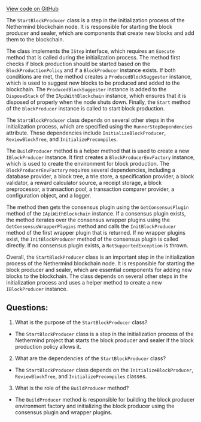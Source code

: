 [View code on GitHub](https://github.com/NethermindEth/nethermind/src/Nethermind/Nethermind.Init/Steps/StartBlockProducer.cs)

The `StartBlockProducer` class is a step in the initialization process of the Nethermind blockchain node. It is responsible for starting the block producer and sealer, which are components that create new blocks and add them to the blockchain. 

The class implements the `IStep` interface, which requires an `Execute` method that is called during the initialization process. The method first checks if block production should be started based on the `BlockProductionPolicy` and if a `BlockProducer` instance exists. If both conditions are met, the method creates a `ProducedBlockSuggester` instance, which is used to suggest new blocks to be produced and added to the blockchain. The `ProducedBlockSuggester` instance is added to the `DisposeStack` of the `IApiWithBlockchain` instance, which ensures that it is disposed of properly when the node shuts down. Finally, the `Start` method of the `BlockProducer` instance is called to start block production.

The `StartBlockProducer` class depends on several other steps in the initialization process, which are specified using the `RunnerStepDependencies` attribute. These dependencies include `InitializeBlockProducer`, `ReviewBlockTree`, and `InitializePrecompiles`. 

The `BuildProducer` method is a helper method that is used to create a new `IBlockProducer` instance. It first creates a `BlockProducerEnvFactory` instance, which is used to create the environment for block production. The `BlockProducerEnvFactory` requires several dependencies, including a database provider, a block tree, a trie store, a specification provider, a block validator, a reward calculator source, a receipt storage, a block preprocessor, a transaction pool, a transaction comparer provider, a configuration object, and a logger. 

The method then gets the consensus plugin using the `GetConsensusPlugin` method of the `IApiWithBlockchain` instance. If a consensus plugin exists, the method iterates over the consensus wrapper plugins using the `GetConsensusWrapperPlugins` method and calls the `InitBlockProducer` method of the first wrapper plugin that is returned. If no wrapper plugins exist, the `InitBlockProducer` method of the consensus plugin is called directly. If no consensus plugin exists, a `NotSupportedException` is thrown.

Overall, the `StartBlockProducer` class is an important step in the initialization process of the Nethermind blockchain node. It is responsible for starting the block producer and sealer, which are essential components for adding new blocks to the blockchain. The class depends on several other steps in the initialization process and uses a helper method to create a new `IBlockProducer` instance.
## Questions: 
 1. What is the purpose of the `StartBlockProducer` class?
- The `StartBlockProducer` class is a step in the initialization process of the Nethermind project that starts the block producer and sealer if the block production policy allows it.

2. What are the dependencies of the `StartBlockProducer` class?
- The `StartBlockProducer` class depends on the `InitializeBlockProducer`, `ReviewBlockTree`, and `InitializePrecompiles` classes.

3. What is the role of the `BuildProducer` method?
- The `BuildProducer` method is responsible for building the block producer environment factory and initializing the block producer using the consensus plugin and wrapper plugins.